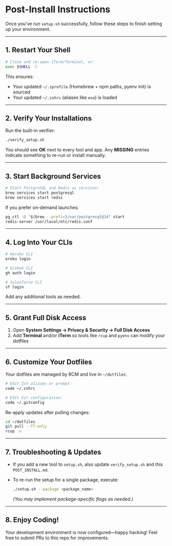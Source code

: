# Post-Install Instructions

Once you’ve run `setup.sh` successfully, follow these steps to finish setting up your environment.

---

## 1. Restart Your Shell

```bash
# Close and re-open iTerm/Terminal, or:
exec $SHELL -l
```

This ensures:

* Your updated `~/.zprofile` (Homebrew + npm paths, pyenv init) is sourced
* Your updated `~/.zshrc` (aliases like `exa`) is loaded

---

## 2. Verify Your Installations

Run the built-in verifier:

```bash
./verify_setup.sh
```

You should see **OK** next to every tool and app. Any **MISSING** entries indicate something to re-run or install manually.

---

## 3. Start Background Services

```bash
# Start PostgreSQL and Redis as services:
brew services start postgresql
brew services start redis
```

If you prefer on-demand launches:

```bash
pg_ctl -D "$(brew --prefix)/var/postgresql@14" start
redis-server /usr/local/etc/redis.conf
```

---

## 4. Log Into Your CLIs

```bash
# Heroku CLI
eroku login

# GitHub CLI
gh auth login

# Salesforce CLI
sf login
```

Add any additional tools as needed.

---

## 5. Grant Full Disk Access

1. Open **System Settings → Privacy & Security → Full Disk Access**
2. Add **Terminal** and/or **iTerm** so tools like `rcup` and `pyenv` can modify your dotfiles

---

## 6. Customize Your Dotfiles

Your dotfiles are managed by RCM and live in `~/dotfiles`:

```bash
# Edit Zsh aliases or prompt:
code ~/.zshrc

# Edit Git configuration:
code ~/.gitconfig
```

Re-apply updates after pulling changes:

```bash
cd ~/dotfiles
git pull --ff-only
rcup -v
```

---

## 7. Troubleshooting & Updates

* If you add a new tool to `setup.sh`, also update `verify_setup.sh` and this `POST_INSTALL.md`.
* To re-run the setup for a single package, execute:

  ```bash
  ./setup.sh --package <package_name>
  ```

  *(You may implement package-specific flags as needed.)*

---

## 8. Enjoy Coding!

Your development environment is now configured—happy hacking! Feel free to submit PRs to this repo for improvements.
